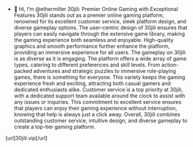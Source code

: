 - 👋 Hi, I’m @ethermiller
30jili: Premier Online Gaming with Exceptional Features
30jili stands out as a premier online gaming platform, renowned for its excellent customer service, sleek platform design, and diverse gameplay options.
The user-centric design of 30jili ensures that players can easily navigate through the extensive game library, making the gaming experience both seamless and enjoyable.
High-quality graphics and smooth performance further enhance the platform, providing an immersive experience for all users.
The gameplay on 30jili is as diverse as it is engaging. The platform offers a wide array of game types, catering to different preferences and skill levels.
From action-packed adventures and strategic puzzles to immersive role-playing games, there is something for everyone. This variety keeps the gaming experience fresh and exciting,
attracting both casual gamers and dedicated enthusiasts alike.
Customer service is a top priority at 30jili, with a dedicated support team available around the clock to assist with any issues or inquiries.
This commitment to excellent service ensures that players can enjoy their gaming experience without interruption, knowing that help is always just a click away.
Overall, 30jili combines outstanding customer service, intuitive design, and diverse gameplay to create a top-tier gaming platform.

[url]30jili.vip[/url]






